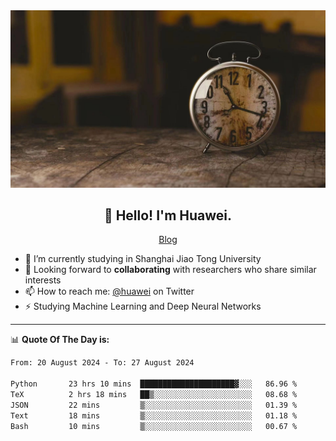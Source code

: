 <div align="center">
  <a href="https://github.com/JHW5981">
    <img src="./assets/background.jpg">
  </a>
</div>

<h2 align="center">👋 Hello! I'm Huawei.</h2>
<p align="center">
  <a href="https://blog.csdn.net/Edward__J?spm=1000.2115.3001.5343">Blog</a>
</p>


- 🔭 I’m currently studying in Shanghai Jiao Tong University
- 💬 Looking forward to **collaborating** with researchers who share similar interests
- 📫 How to reach me: [@huawei](https://twitter.com/yoohuaff) on Twitter
- ⚡ Studying Machine Learning and Deep Neural Networks

-------
📊 **Quote Of The Day is:**
<!--START_SECTION:waka-->

```txt
From: 20 August 2024 - To: 27 August 2024

Python       23 hrs 10 mins  █████████████████████▓░░░   86.96 %
TeX          2 hrs 18 mins   ██▒░░░░░░░░░░░░░░░░░░░░░░   08.68 %
JSON         22 mins         ▒░░░░░░░░░░░░░░░░░░░░░░░░   01.39 %
Text         18 mins         ▒░░░░░░░░░░░░░░░░░░░░░░░░   01.18 %
Bash         10 mins         ▒░░░░░░░░░░░░░░░░░░░░░░░░   00.67 %
```

<!--END_SECTION:waka-->
